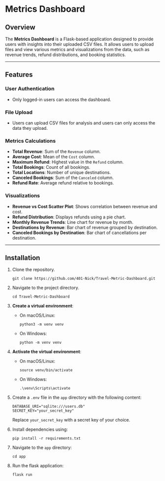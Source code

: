 # Metrics Dashboard

## Overview
The **Metrics Dashboard** is a Flask-based application designed to provide users with insights into their uploaded CSV files. It allows users to upload files and view various metrics and visualizations from the data, such as revenue trends, refund distributions, and booking statistics.

---

## Features

### User Authentication
- Only logged-in users can access the dashboard.

### File Upload
- Users can upload CSV files for analysis and users can only access the data they upload.

### Metrics Calculations
- **Total Revenue**: Sum of the `Revenue` column.
- **Average Cost**: Mean of the `Cost` column.
- **Maximum Refund**: Highest value in the `Refund` column.
- **Total Bookings**: Count of all bookings.
- **Total Locations**: Number of unique destinations.
- **Canceled Bookings**: Sum of the `Canceled` column.
- **Refund Rate**: Average refund relative to bookings.

### Visualizations
- **Revenue vs Cost Scatter Plot**: Shows correlation between revenue and cost.
- **Refund Distribution**: Displays refunds using a pie chart.
- **Monthly Revenue Trends**: Line chart for revenue by month.
- **Destinations by Revenue**: Bar chart of revenue grouped by destination.
- **Canceled Bookings by Destination**: Bar chart of cancellations per destination.

---

## Installation

1. Clone the repository.
   ```
   git clone https://github.com/401-Nick/Travel-Metric-Dashboard.git
   ```

2. Navigate to the project directory.
   ```
   cd Travel-Metric-Dashboard
   ```

3. **Create a virtual environment**:
   - On macOS/Linux:
     ```
     python3 -m venv venv
     ```
   - On Windows:
     ```
     python -m venv venv
     ```

4. **Activate the virtual environment**:
   - On macOS/Linux:
     ```
     source venv/bin/activate
     ```
   - On Windows:
     ```
     .\venv\Scripts\activate
     ```

5. Create a `.env` file in the `app` directory with the following content:
   ```
   DATABASE_URI="sqlite:///users.db"
   SECRET_KEY="your_secret_key"
   ```
   Replace `your_secret_key` with a secret key of your choice.

6. Install dependencies using:
   ```
   pip install -r requirements.txt
   ```

7. Navigate to the `app` directory:
   ```
   cd app
   ```

8. Run the flask application:
   ```
   flask run
   ```
